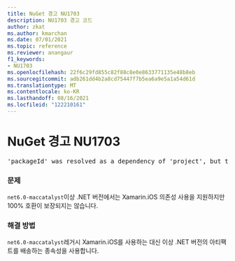 ```yaml
---
title: NuGet 경고 NU1703
description: NU1703 경고 코드
author: zkat
ms.author: kmarchan
ms.date: 07/01/2021
ms.topic: reference
ms.reviewer: anangaur
f1_keywords:
- NU1703
ms.openlocfilehash: 22f6c29fd855c82f88c8e0e8633771135e48b8eb
ms.sourcegitcommit: adb261dd4b2a8cd75447f7b5ea6a9e5a1a54d61d
ms.translationtype: MT
ms.contentlocale: ko-KR
ms.lasthandoff: 08/16/2021
ms.locfileid: "122210161"
---
```

# <a name="nuget-warning-nu1703"></a>NuGet 경고 NU1703

<pre>'packageId' was resolved as a dependency of 'project', but the dependency is using 'Xamarin.iOS' while 'project' is using 'net6.0-maccatalyst14.5' as its TargetFramework</pre>

### <a name="issue"></a>문제

`net6.0-maccatalyst`이상 .NET 버전에서는 Xamarin.iOS 의존성 사용을 지원하지만 100% 호환이 보장되지는 않습니다.

### <a name="solution"></a>해결 방법

`net6.0-maccatalyst`레거시 Xamarin.iOS를 사용하는 대신 이상 .NET 버전의 아티팩트를 배송하는 종속성을 사용합니다.
